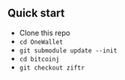 
## Quick start

* Clone this repo
* `cd OneWallet`
* `git submodule update --init`
* `cd bitcoinj`
* `git checkout ziftr`

